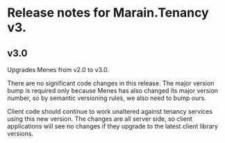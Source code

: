 # Release notes for Marain.Tenancy v3.

## v3.0

Upgrades Menes from v2.0 to v3.0.

There are no significant code changes in this release. The major version bump is required only because Menes has also changed its major version number, so by semantic versioning rules, we also need to bump ours.

Client code should continue to work unaltered against tenancy services using this new version. The changes are all server side, so client applications will see no changes if they upgrade to the latest client library versions.